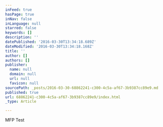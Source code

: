 ```yaml
---
inFeed: true
hasPage: true
inNav: false
inLanguage: null
starred: false
keywords: []
description: ''
datePublished: '2016-03-30T13:34:18.689Z'
dateModified: '2016-03-30T13:34:18.168Z'
title: ''
author: []
authors: []
publisher:
  name: null
  domain: null
  url: null
  favicon: null
sourcePath: _posts/2016-03-30-68862241-c300-4c5a-af67-3b9387cc89e9.md
published: true
url: 68862241-c300-4c5a-af67-3b9387cc89e9/index.html
_type: Article

---
```

MFP Test